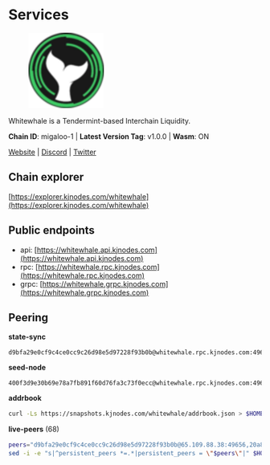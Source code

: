 # Services

<figure><img src="https://raw.githubusercontent.com/kj89/cosmos-images/main/logos/whitewhale.png" width="150" alt=""><figcaption></figcaption></figure>

Whitewhale is a Tendermint-based Interchain Liquidity.

**Chain ID**: migaloo-1 | **Latest Version Tag**: v1.0.0 | **Wasm**: ON

[Website](https://whitewhale.money) | [Discord](https://discord.gg/AyvcgD4jy3) | [Twitter](https://twitter.com/WhiteWhaleDefi)




## Chain explorer
[https://explorer.kjnodes.com/whitewhale](https://explorer.kjnodes.com/whitewhale)

## Public endpoints

* api: [https://whitewhale.api.kjnodes.com](https://whitewhale.api.kjnodes.com)
* rpc: [https://whitewhale.rpc.kjnodes.com](https://whitewhale.rpc.kjnodes.com)
* grpc: [https://whitewhale.grpc.kjnodes.com](https://whitewhale.grpc.kjnodes.com)

## Peering

**state-sync**

```text
d9bfa29e0cf9c4ce0cc9c26d98e5d97228f93b0b@whitewhale.rpc.kjnodes.com:49656
```

**seed-node**

```text
400f3d9e30b69e78a7fb891f60d76fa3c73f0ecc@whitewhale.rpc.kjnodes.com:49659
```

**addrbook**
```bash
curl -Ls https://snapshots.kjnodes.com/whitewhale/addrbook.json > $HOME/.migalood/config/addrbook.json
```

**live-peers** (68)
```bash
peers="d9bfa29e0cf9c4ce0cc9c26d98e5d97228f93b0b@65.109.88.38:49656,20a8ee3728b358f9de624febd85464eb89dddd37@50.250.156.59:36656,f7dede5bd05eb9615c8c6fa273e25bd4f10f56b8@65.108.109.240:3000,4da079a17063c84724965a5367bbf8a52528dd67@65.108.128.139:2060,0f1d4faac06ce19b964a7e5db063b328e58fdc6f@65.108.141.109:46656,f4cada0792353a16093ea9ecb872cb5962ce01ce@65.109.71.210:26656,8ab347211b90560a0dca64ef0e4eef29012f2f67@65.109.71.119:26656,59c74642d0ec4d012dd7bd0a7e5af1eadf2061b2@65.109.30.183:26656,aba0c3f98fb5bef1a0d991b8e2b8bba24f9908b6@65.108.111.236:55736,0326c9ee117587b7ebe3b26b00820642a8cf48ff@65.108.238.102:20756,d8aa44568130ec24f953ce12708cb3ea72763cf5@88.208.241.28:26656,9780ea85f4d0f4cb5ebca14992ce11ebe1982d35@188.172.229.26:26656,9cb7ba30c7eb7e9b516b90e09ca0f53250927440@146.59.52.135:8095,6c42aacf3939d503bad695d86108d214680e04a8@144.76.175.189:20756,32eed8c4079201b143d92860c9146b1d9e126aa2@168.119.89.8:26656,462a37ca052c4d058e505959393574045dce9489@116.202.36.240:20756,175ca82ab5b282549d68d79ff2c3703d26bcacef@141.94.109.71:20757,f59f9e1876f2b8401aabba612786eda163f23a8a@213.170.135.20:26134,3b3428d679faa1bd498b3554ca798de3a0d802c6@162.19.89.8:20756,b0a994ea4dd6371705e738e152f59936a569951e@89.58.43.178:49656,0c38efdc028867765e68f02979958468384ad087@51.89.155.2:23656,78f0f5aa89b7ed92a5728dd3f67f646d8dda5213@198.244.228.162:55736,554eb4a15e05af8317c3f98d6efd51d1ace1bc9c@146.59.85.223:20756,e91f650bb3d5b66762093150718af358c6355cc5@15.235.10.35:36656,80be85c4980deccaa2fbd710029f0eb660dadf9a@51.81.16.186:26656,4236750928a4dcb742e50e30e500ebc9ee39f240@35.223.246.103:26656,bad243ed32f5df33f3227aca407310e66ca19b19@116.202.143.92:20756,e9e11032398b32a2dc6cc38b39bd81eb9125ed4d@65.108.97.58:2426,2e756df28be5e4fa7d332ba732a160202ef86eee@167.235.21.165:26656,95a68d5280d9a3ae6d688e89bd4e4fe295b11a92@5.95.112.194:26656,a0a450ead908bd65813322c1373802ef32c5736d@65.108.235.33:4000,d20e91b12956469860da37a8e538305dad8d23d4@185.119.118.110:4000,6801b2f80cdb6a02fbc7e23e1e1d393788e37e84@64.5.123.231:26656,45c246b7f17bb9d95a3155e53ae32850de03d946@195.14.6.2:26656,36e1c376a0c5da53382a8ccb081d6a3e4831d165@65.108.234.59:26666,ea8ec0c9613b8c096938469c499a6b1e3372085a@5.181.51.80:26656,fe04ff9a13d8f0b23463e832f75eb5c845bd375e@213.239.214.73:7095,45a88789d86553f6cd7c7ee48786847e462e7dd6@5.75.161.219:26656,5429bc670b77cd9c61481912ea194bea8aa6d0cd@51.81.155.189:20756,9f55d181ba68c2a7b62d065fa5974bc1ada7395f@188.165.252.51:26656,51ca404bbc73d07fc0d6529388c90f807c5acf0b@65.109.104.72:20756,dfb44159d26b62affd7112367e082b2397bbff15@65.108.136.206:26656,6870906f86e474d88d077c7c55af36debe49da04@178.162.165.194:7095,c616069071f0864b5b0e995f8d8961536b41ab62@15.204.141.36:26656,ba6f2c1a1174fbc19e1fff75922f56c779d788d8@38.146.3.131:20756,ccaccdf6bafcb57197d86a1420a289cd39fe0ae9@85.10.200.231:8095,d23d14793da108b107ac809f5643d5bbbbbcb6a5@65.108.75.107:46656,81eefc4de6acec31ccdd519d53270be024e4fe68@51.210.223.186:7095,1efa54b5e318fad742f060d3938a963333bd8ae9@142.93.189.65:26656,320ec920b1c1adc94556f9f64eeb575e07ef9d27@24.158.14.210:26656,98e489fc375c4dd26eb0d2410fab4e1ab049f61b@144.126.141.236:26656,746b92ec1a7c743bf53a35515efc7ca77e9dcbac@174.138.190.190:36656,b3538ee0cf0245a5d7d7c1ef82cdf4a60e7d36ed@173.215.85.171:20080,9c77e7e841e1e5231d0f793dfbe051e9cbb13747@94.79.54.137:16656,dfe5f91f824880e19d47475546d9874e0f2cea8c@5.79.74.229:8095,8a9e42026a687b2762cefbd74584ccbd6afa0be1@65.109.83.124:26656,e39876398a43c0f9b93b5a82d8e38fa57c0373b5@65.109.89.19:20756,347e6fa3c974e91aee92da5793486ba3f1bae67d@23.88.112.67:26656,72f41771f55bd20190e6a483245caead36f5ff38@57.128.92.207:27502,25cc124e251999047c971721765947b03544b9d6@45.152.13.148:26656,a46ad42b84690a2af0071f20337182b3bfba75fc@38.146.3.130:20756,7e2bf7bdcc3b40a1dae4c9befb1ef1cb47d03c6d@65.108.10.37:26656,a834ef7ec0a65ac7c5bf976a9af5adb3a71d7a19@65.108.8.247:20756,848a12b301a25801853277c311ba77069349c1b9@96.73.27.73:26656,29d83e6668cd50fbc8f38455c76c23bf5d9b89b7@162.55.239.79:26662,ebc272824924ea1a27ea3183dd0b9ba713494f83@195.3.220.136:27096,1d3809b25bbe6a29bc2415df77c9fc82e46fd384@18.117.74.187:26656,9755cab2585a2794453a5b396ef13b893393366f@65.108.212.224:46678"
sed -i -e "s|^persistent_peers *=.*|persistent_peers = \"$peers\"|" $HOME/.migalood/config/config.toml
```
